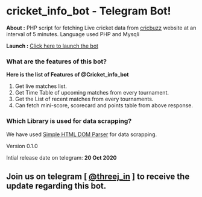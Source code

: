 # cricket_info_bot - Telegram Bot!
**About :** PHP script for fetching Live cricket data from [cricbuzz](https://cricbuzz.com) website at an interval of 5 minutes.
Language used PHP and Mysqli

**Launch :** [Click here to launch the bot](https://telegram.me/cricket_info_bot)

### What are the features of this bot?
**Here is the list of Features of @Cricket_info_bot**
1. Get live matches list.
2. Get Time Table of upcoming matches from every tournament.
3. Get the List of recent matches from every tournaments.
4. Can fetch mini-score, scorecard and points table from above response.

### Which Library is used for data scrapping?
We have used [Simple HTML DOM Parser](https://github.com/sunra/php-simple-html-dom-parser) for data scrapping.

Version 0.1.0

Intial release date on telegram: **20 Oct 2020**

## Join us on telegram [ [@threej_in](https://telegram.me/threej_in) ] to receive the update regarding this bot.

